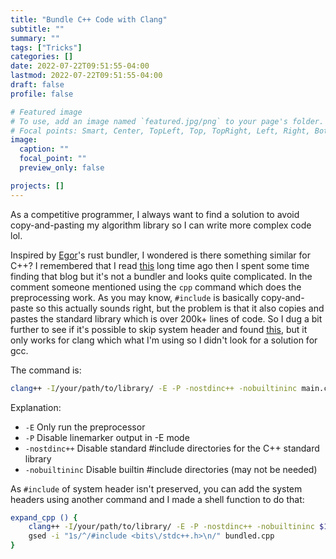 ```yaml
---
title: "Bundle C++ Code with Clang"
subtitle: ""
summary: ""
tags: ["Tricks"]
categories: []
date: 2022-07-22T09:51:55-04:00
lastmod: 2022-07-22T09:51:55-04:00
draft: false
profile: false

# Featured image
# To use, add an image named `featured.jpg/png` to your page's folder.
# Focal points: Smart, Center, TopLeft, Top, TopRight, Left, Right, BottomLeft, Bottom, BottomRight.
image:
  caption: ""
  focal_point: ""
  preview_only: false

projects: []
---
```

As a competitive programmer, I always want to find a solution to avoid copy-and-pasting my algorithm library so I can write more complex code lol.

<!--more-->
Inspired by [Egor](https://codeforces.com/profile/Egor)'s rust bundler, I wondered is there something similar for C++? I remembered that I read [this](https://codeforces.com/blog/entry/77139) long time ago then I spent some time finding that blog but it's not a bundler and looks quite complicated. In the comment someone mentioned using the `cpp` command which does the preprocessing work. As you may know, `#include` is basically copy-and-paste so this actually sounds right, but the problem is that it also copies and pastes the standard library which is over 200k+ lines of code. So I dug a bit further to see if it's possible to skip system header and found [this](https://stackoverflow.com/a/20889599), but it only works for clang which what I'm using so I didn't look for a solution for gcc.

The command is:
```bash
clang++ -I/your/path/to/library/ -E -P -nostdinc++ -nobuiltininc main.cpp > bundled.cpp
```

Explanation:

- `-E` Only run the preprocessor
- `-P` Disable linemarker output in -E mode
- `-nostdinc++` Disable standard #include directories for the C++ standard library
- `-nobuiltininc` Disable builtin #include directories (may not be needed)

As `#include` of system header isn't preserved, you can add the system headers using another command and I made a shell function to do that:

```bash
expand_cpp () {
	clang++ -I/your/path/to/library/ -E -P -nostdinc++ -nobuiltininc $1 > bundled.cpp
	gsed -i "1s/^/#include <bits\/stdc++.h>\n/" bundled.cpp
}
```

